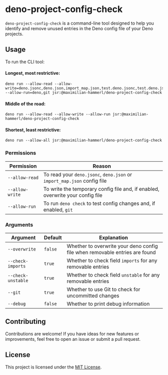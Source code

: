 # deno-project-config-check

`deno-project-config-check` is a command-line tool designed to help you identify
and remove unused entries in the Deno config file of your Deno projects.

## Usage

To run the CLI tool:

#### Longest, most restrictive:

```
deno run --allow-read --allow-write=deno.jsonc,deno.json,import_map.json,test.deno.jsonc,test.deno.json,test.import_map.json --allow-run=deno,git jsr:@maximilian-hammerl/deno-project-config-check
```

#### Middle of the road:

```
deno run --allow-read --allow-write --allow-run jsr:@maximilian-hammerl/deno-project-config-check
```

#### Shortest, least restrictive:

```
deno run --allow-all jsr:@maximilian-hammerl/deno-project-config-check
```

### Permissions

| Permission      | Reason                                                                         |
| --------------- | ------------------------------------------------------------------------------ |
| `--allow-read`  | To read your `deno.jsonc`, `deno.json` or `import_map.json` config file        |
| `--allow-write` | To write the temporary config file and, if enabled, overwrite your config file |
| `--allow-run`   | To run `deno check` to test config changes and, if enabled, `git`              |

### Arguments

| Argument           | Default | Explanation                                                                 |
| ------------------ | ------- | --------------------------------------------------------------------------- |
| `--overwrite`      | `false` | Whether to overwrite your deno config file when removable entries are found |
| `--check-imports`  | `true`  | Whether to check field `imports` for any removable entries                  |
| `--check-unstable` | `true`  | Whether to check field `unstable` for any removable entries                 |
| `--git`            | `true`  | Whether to use Git to check for uncommitted changes                         |
| `--debug`          | `false` | Whether to print debug information                                          |

## Contributing

Contributions are welcome! If you have ideas for new features or improvements,
feel free to open an issue or submit a pull request.

## License

This project is licensed under the [MIT License](LICENSE.md).
